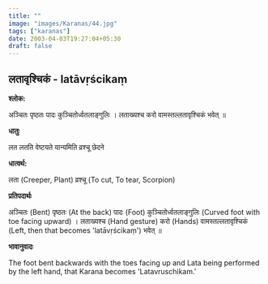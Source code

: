 ```yaml
---
title: ""
image: "images/Karanas/44.jpg"
tags: ["karanas"]
date: 2003-04-03T19:27:04+05:30
draft: false
---
```


## लतावृश्चिकं - latāvṛścikaṃ

**श्लोक:**

अञ्चितः पृष्ठतः पादः कुञ्चितोर्ध्वतलाङ्गुलिः । लताख्यश्च करो वामस्तल्लतावृश्चिकं भवेत् ॥

**धातुः**

लत लतति वेष्टयते यान्यमिति
व्रश्चू छेदने

**धात्वर्थ:**

लता (Creeper, Plant)
व्रश्चू (To cut, To tear, Scorpion)

**प्रतिपदार्थः**

अञ्चितः (Bent) पृष्ठतः (At the back) पादः (Foot) कुञ्चितोर्ध्वतलाङ्गुलिः (Curved foot with toe facing upward) । लताख्यश्च (Hand gesture) करो (Hands) वामस्तल्लतावृश्चिकं (Left, then that becomes 'latāvṛścikaṃ') भवेत् ॥

**भावानुवादः**

The foot bent backwards with the toes facing up and Lata being performed by the left hand, that Karana becomes 'Latavruschikam.'
